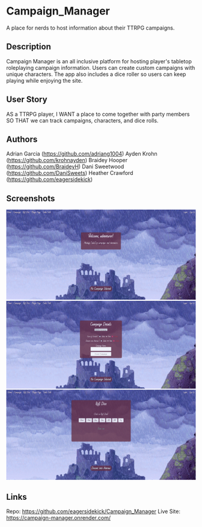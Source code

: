 # Campaign_Manager
A place for nerds to host information about their TTRPG campaigns.

## Description
Campaign Manager is an all inclusive platform for hosting player's tabletop roleplaying campaign information. Users can create custom campaigns with unique characters. The app also includes a dice roller so users can keep playing while enjoying the site. 

## User Story
AS a TTRPG player,
I WANT a place to come together with party members
SO THAT we can track campaigns, characters, and dice rolls.

## Authors
Adrian Garcia (https://github.com/adriang1004)
Ayden Krohn  (https://github.com/krohnayden)
Braidey Hooper (https://github.com/BraideyH)
Dani Sweetwood (https://github.com/DaniSweets)
Heather Crawford (https://github.com/eagersidekick)

## Screenshots
![Screenshot of the home page](\client\src\assets\HomeScreenshot.png)
![Screenshot of the campaign page](\client\src\assets\CampaignScreenshot.png)
![Screenshot of the dice roller page](\client\src\assets\DiceRollerScreenshot.png)

## Links
Repo: https://github.com/eagersidekick/Campaign_Manager
Live Site: https://campaign-manager.onrender.com/

